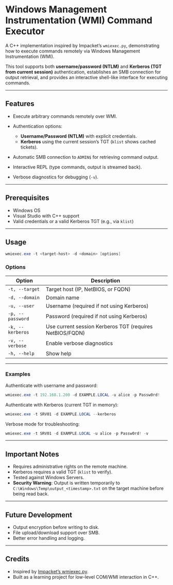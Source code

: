 # Windows Management Instrumentation (WMI) Command Executor

A C++ implementation inspired by Impacket’s `wmiexec.py`, demonstrating how to execute commands remotely via Windows Management Instrumentation (WMI).

This tool supports both **username/password (NTLM)** and **Kerberos (TGT from current session)** authentication, establishes an SMB connection for output retrieval, and provides an interactive shell-like interface for executing commands.

---

## Features

* Execute arbitrary commands remotely over WMI.
* Authentication options:

  * **Username/Password (NTLM)** with explicit credentials.
  * **Kerberos** using the current session’s TGT (`klist` shows cached tickets).
* Automatic SMB connection to `ADMIN$` for retrieving command output.
* Interactive REPL (type commands, output is streamed back).
* Verbose diagnostics for debugging (`-v`).

---

## Prerequisites

* Windows OS
* Visual Studio with C++ support
* Valid credentials or a valid Kerberos TGT (e.g., via `klist`)

---

## Usage

```powershell
wmiexec.exe -t <target-host> -d <domain> [options]
```

### Options

| Option           | Description                                              |
| ---------------- | -------------------------------------------------------- |
| `-t, --target`   | Target host (IP, NetBIOS, or FQDN)                       |
| `-d, --domain`   | Domain name                                              |
| `-u, --user`     | Username (required if not using Kerberos)                |
| `-p, --password` | Password (required if not using Kerberos)                |
| `-k, --kerberos` | Use current session Kerberos TGT (requires NetBIOS/FQDN) |
| `-v, --verbose`  | Enable verbose diagnostics                               |
| `-h, --help`     | Show help                                                |

---

### Examples

Authenticate with username and password:

```powershell
wmiexec.exe -t 192.168.1.200 -d EXAMPLE.LOCAL -u alice -p Passw0rd!
```

Authenticate with Kerberos (current TGT in memory):

```powershell
wmiexec.exe -t SRV01 -d EXAMPLE.LOCAL --kerberos
```

Verbose mode for troubleshooting:

```powershell
wmiexec.exe -t SRV01 -d EXAMPLE.LOCAL -u alice -p Passw0rd! -v
```

---

## Important Notes

* Requires administrative rights on the remote machine.
* Kerberos requires a valid TGT (`klist` to verify).
* Tested against Windows Servers.
* **Security Warning**: Output is written temporarily to `C:\Windows\Temp\output_<timestamp>.txt` on the target machine before being read back.

---

## Future Development

* Output encryption before writing to disk.
* File upload/download support over SMB.
* Better error handling and logging.

---

## Credits

* Inspired by [Impacket’s wmiexec.py](https://github.com/fortra/impacket).
* Built as a learning project for low-level COM/WMI interaction in C++.